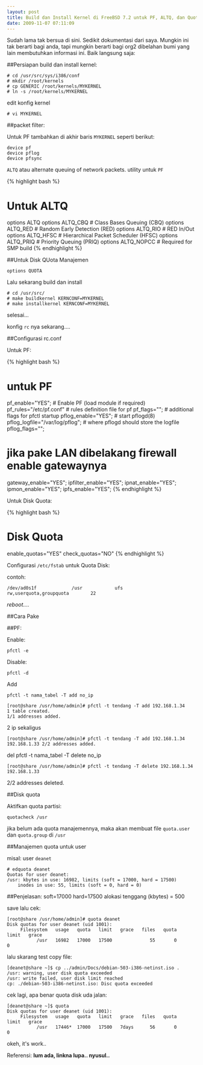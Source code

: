 ```yaml
--- 
layout: post
title: Build dan Install Kernel di FreeBSD 7.2 untuk PF, ALTQ, dan Quota Disk Management
date: 2009-11-07 07:11:09
---
```


Sudah lama tak bersua di sini. Sedikit dokumentasi dari saya. Mungkin ini tak berarti bagi anda, tapi mungkin berarti bagi org2 dibelahan bumi yang lain membutuhkan informasi ini. Baik langsung saja:

##Persiapan build dan install kernel:
  
	# cd /usr/src/sys/i386/conf
	# mkdir /root/kernels
	# cp GENERIC /root/kernels/MYKERNEL
	# ln -s /root/kernels/MYKERNEL

edit konfig kernel
	
	# vi MYKERNEL

##packet filter:

Untuk PF tambahkan di akhir baris `MYKERNEL` seperti berikut:
	
	device pf
	device pflog
	device pfsync


`ALTQ` atau alternate queuing of network packets. utility untuk `PF`

{% highlight bash %}
# Untuk ALTQ
options         ALTQ
options         ALTQ_CBQ        # Class Bases Queuing (CBQ)
options         ALTQ_RED        # Random Early Detection (RED)
options         ALTQ_RIO        # RED In/Out
options         ALTQ_HFSC       # Hierarchical Packet Scheduler (HFSC)
options         ALTQ_PRIQ       # Priority Queuing (PRIQ)
options         ALTQ_NOPCC      # Required for SMP build
{% endhighlight %}


##Untuk Disk QUota Manajemen

	options QUOTA

Lalu sekarang build dan install
	
	# cd /usr/src/
 	# make buildkernel KERNCONF=MYKERNEL
	# make installkernel KERNCONF=MYKERNEL

selesai...

konfig `rc` nya sekarang....

##Configurasi rc.conf

Untuk PF:

{% highlight bash %}
# untuk PF
pf_enable="YES";                 # Enable PF (load module if required)
pf_rules="/etc/pf.conf&quot;         # rules definition file for pf
pf_flags="";                     # additional flags for pfctl startup
pflog_enable="YES";              # start pflogd(8)
pflog_logfile="/var/log/pflog";  # where pflogd should store the logfile
pflog_flags="";
# jika pake LAN dibelakang firewall enable gatewaynya
gateway_enable="YES";
ipfilter_enable="YES";
ipnat_enable="YES";
ipmon_enable="YES";
ipfs_enable="YES";
{% endhighlight %}

Untuk Disk Quota:

{% highlight bash %}
# Disk Quota
enable_quotas=&quot;YES&quot;
check_quotas=&quot;NO&quot;
{% endhighlight %}

Configurasi `/etc/fstab` untuk Quota Disk:

contoh:

	/dev/ad0s1f             /usr            ufs     rw,userquota,groupquota        22


*reboot....*


##Cara Pake

##PF:

Enable:
	
	pfctl -e

Disable:

	pfctl -d

Add
 
	pfctl -t nama_tabel -T add no_ip

	[root@share /usr/home/admin]# pfctl -t tendang -T add 192.168.1.34
	1 table created.
	1/1 addresses added.

2 ip sekaligus

	[root@share /usr/home/admin]# pfctl -t tendang -T add 192.168.1.34 192.168.1.33 2/2 addresses added.


del
	pfctl -t nama_tabel -T delete no_ip

	[root@share /usr/home/admin]# pfctl -t tendang -T delete 192.168.1.34 192.168.1.33
2/2 addresses deleted.


##Disk quota

Aktifkan quota partisi:
	
	quotacheck /usr

jika belum ada quota manajemennya, maka akan membuat file `quota.user` dan `quota.group` di `/usr`

##Manajemen quota untuk user

misal: user `deanet`

	# edquota deanet
	Quotas for user deanet:
	/usr: kbytes in use: 16982, limits (soft = 17000, hard = 17500)
        inodes in use: 55, limits (soft = 0, hard = 0)

##Penjelasan:
soft=17000
hard=17500
alokasi tenggang (kbytes) = 500


save lalu cek:

	[root@share /usr/home/admin]# quota deanet
	Disk quotas for user deanet (uid 1001):
	     Filesystem   usage   quota   limit   grace   files   quota   limit   grace
	           /usr   16982   17000   17500              55       0       0

lalu skarang test copy file:

	[deanet@share ~]$ cp ../admin/Docs/debian-503-i386-netinst.iso .
	/usr: warning, user disk quota exceeded
	/usr: write failed, user disk limit reached
	cp: ./debian-503-i386-netinst.iso: Disc quota exceeded

cek lagi, apa benar quota disk uda jalan:

	[deanet@share ~]$ quota
	Disk quotas for user deanet (uid 1001):
	     Filesystem   usage   quota   limit   grace   files   quota   limit   grace
	           /usr   17446*  17000   17500   7days      56       0       0

okeh, it's work..


Referensi:
**lum ada, linkna lupa.. nyusul..**
